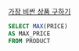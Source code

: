 [가장 비싼 상품 구하기](https://school.programmers.co.kr/learn/courses/30/lessons/131697)

```sql
SELECT MAX(PRICE)
AS MAX_PRICE
FROM PRODUCT
```